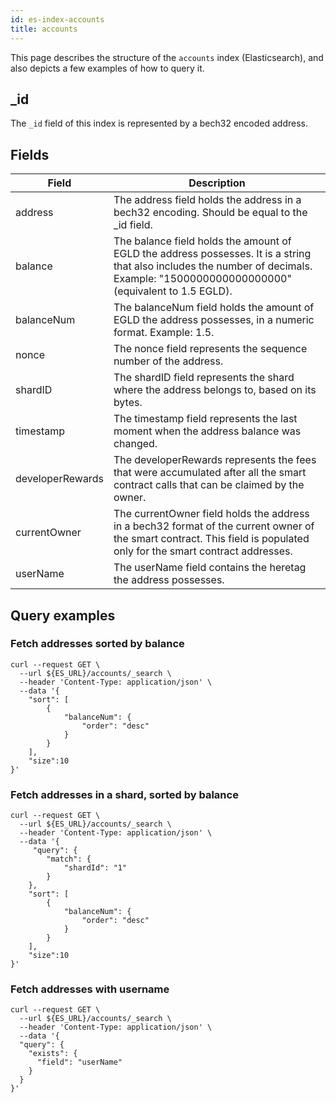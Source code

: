```yaml
---
id: es-index-accounts
title: accounts
---
```


[comment]: # (mx-abstract)

This page describes the structure of the `accounts` index (Elasticsearch), and also depicts a few examples of how to query it.

[comment]: # (mx-context-auto)

## _id

The `_id` field of this index is represented by a bech32 encoded address.

[comment]: # (mx-context-auto)

## Fields

| Field            | Description                                                                                                                                                                          |
|------------------|--------------------------------------------------------------------------------------------------------------------------------------------------------------------------------------|
| address          | The address field holds the address in a bech32 encoding. Should be equal to the _id field.                                                                                          |
| balance          | The balance field holds the amount of EGLD the address possesses. It is a string that also includes the number of decimals. Example: "1500000000000000000" (equivalent to 1.5 EGLD). |
| balanceNum       | The balanceNum field holds the amount of EGLD the address possesses, in a numeric format. Example: 1.5.                                                                              |
| nonce            | The nonce field represents the sequence number of the address.                                                                                                                       |
| shardID          | The shardID field represents the shard where the address belongs to, based on its bytes.                                                                                             |
| timestamp        | The timestamp field represents the last moment when the address balance was changed.                                                                                                 |
| developerRewards | The developerRewards represents the fees that were accumulated after all the smart contract calls that can be claimed by the owner.                                                  |
| currentOwner     | The currentOwner field holds the address in a bech32 format of the current owner of the smart contract. This field is populated only for the smart contract addresses.               |
| userName         | The userName field contains the heretag the address possesses.                                                                                                                       |

[comment]: # (mx-context-auto)

## Query examples

[comment]: # (mx-context-auto)

### Fetch addresses sorted by balance

```
curl --request GET \
  --url ${ES_URL}/accounts/_search \
  --header 'Content-Type: application/json' \
  --data '{
    "sort": [
        {
            "balanceNum": {
                "order": "desc"
            }
        }
    ],
    "size":10
}'
```

[comment]: # (mx-context-auto)

### Fetch addresses in a shard, sorted by balance

```
curl --request GET \
  --url ${ES_URL}/accounts/_search \
  --header 'Content-Type: application/json' \
  --data '{
     "query": {
        "match": {
            "shardId": "1"
        }
    },
    "sort": [
        {
            "balanceNum": {
                "order": "desc"
            }
        }
    ],
    "size":10
}'
```

[comment]: # (mx-context-auto)

### Fetch addresses with username

```
curl --request GET \
  --url ${ES_URL}/accounts/_search \
  --header 'Content-Type: application/json' \
  --data '{
  "query": {
    "exists": {
      "field": "userName"
    }
  }
}'
```
